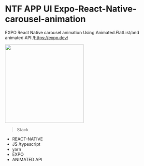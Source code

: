 # NTF APP UI  Expo-React-Native-carousel-animation
 EXPO React Native carousel animation Using Animated.FlatList/and animated API /https://expo.dev/

<img src="https://github.com/soufianfallah/NFT-APP-UI-expo-react-native-carousel-animation/blob/main/assets/nft.gif" width="260">

>Stack
- REACT-NATIVE 
- JS /typescript
- yarn
- EXPO                               
- ANIMATED API

